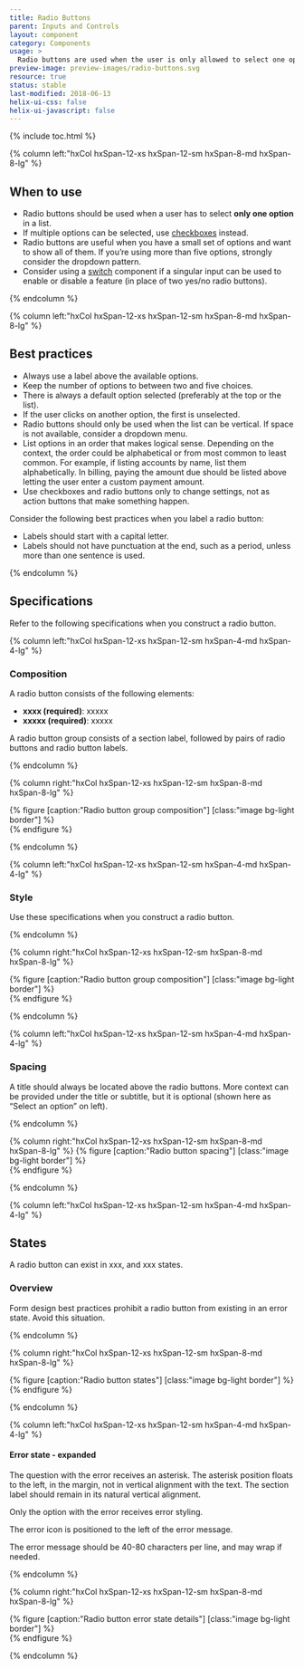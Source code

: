 ```yaml
---
title: Radio Buttons
parent: Inputs and Controls
layout: component
category: Components
usage: >
  Radio buttons are used when the user is only allowed to select one option from a list. A minimum of one choice is required, and one is preselected by default.
preview-image: preview-images/radio-buttons.svg
resource: true
status: stable
last-modified: 2018-06-13
helix-ui-css: false
helix-ui-javascript: false
---
```


{% include toc.html %}

<section class="static-section" markdown="1">

<div class="hxRow" markdown="1">

{% column left:"hxCol hxSpan-12-xs hxSpan-12-sm hxSpan-8-md hxSpan-8-lg" %}

## When to use

- Radio buttons should be used when a user has to select **only one option** in a list.
- If multiple options can be selected, use [checkboxes]({{site.baseurl}}/components/checkboxes.html) instead.
- Radio buttons are useful when you have a small set of options and want to show all of them. If you’re using more than five options, strongly consider the dropdown pattern.
- Consider using a [switch]({{site.baseurl}}/components/switches.html) component if a singular input can be used to enable or disable a feature (in place of two yes/no radio buttons).

{% endcolumn %}

</div>

</section>

<section class="static-section" markdown="1">

<div class="hxRow" markdown="1">

{% column left:"hxCol hxSpan-12-xs hxSpan-12-sm hxSpan-8-md hxSpan-8-lg" %}  

## Best practices

- Always use a label above the available options.
- Keep the number of options to between two and five choices.
- There is always a default option selected (preferably at the top or the list).
- If the user clicks on another option, the first is unselected.
- Radio buttons should only be used when the list can be vertical. If space is not available, consider a dropdown menu.
- List options in an order that makes logical sense. Depending on the context, the order could be alphabetical or from most common to least common. For example, if listing accounts by name, list them alphabetically. In billing, paying the amount due should be listed above letting the user enter a custom payment amount.
- Use checkboxes and radio buttons only to change settings, not as action buttons that make something happen.

Consider the following best practices when you label a radio button:

- Labels should start with a capital letter.
- Labels should not have punctuation at the end, such as a period, unless more than one sentence is used.

{% endcolumn %}

</div>

</section>

<section class="static-section" markdown="1">

## Specifications

Refer to the following specifications when you construct a radio button.

<div class="hxRow" markdown="1">

{% column left:"hxCol hxSpan-12-xs hxSpan-12-sm hxSpan-4-md hxSpan-4-lg" %}

### Composition

A radio button consists of the following elements:

- **xxxx (required)**: xxxxx
- **xxxxx (required)**: xxxxx

A radio button group consists of a section label, followed by pairs of radio buttons and radio button labels.

{% endcolumn %}

{% column right:"hxCol hxSpan-12-xs hxSpan-12-sm hxSpan-8-md hxSpan-8-lg" %}

{% figure [caption:"Radio button group composition"] [class:"image bg-light border"] %}
<embed src="{{site.url}}/assets/images/components/inputs-and-controls/radio-buttons/radio-composition.png" width="404"/>
{% endfigure %}

{% endcolumn %}

</div>

</section>

<section class="static-section" markdown="1">

<div class="hxRow" markdown="1">

{% column left:"hxCol hxSpan-12-xs hxSpan-12-sm hxSpan-4-md hxSpan-4-lg" %}

### Style

Use these specifications when you construct a radio button.

{% endcolumn %}

{% column right:"hxCol hxSpan-12-xs hxSpan-12-sm hxSpan-8-md hxSpan-8-lg" %}

{% figure [caption:"Radio button group composition"] [class:"image bg-light border"] %}
<embed src="{{site.url}}/assets/images/components/inputs-and-controls/radio-buttons/radio-composition.png" width="404"/>
{% endfigure %}

{% endcolumn %}

</div>

</section>

<section class="static-section" markdown="1">

<div class="hxRow" markdown="1">

{% column left:"hxCol hxSpan-12-xs hxSpan-12-sm hxSpan-4-md hxSpan-4-lg" %}

### Spacing

A title should always be located above the radio buttons. More context can be provided under the title or subtitle, but it is optional (shown here as “Select an option” on left).

{% endcolumn %}

{% column right:"hxCol hxSpan-12-xs hxSpan-12-sm hxSpan-8-md hxSpan-8-lg" %}
{% figure [caption:"Radio button spacing"] [class:"image bg-light border"] %}
<embed src="{{site.url}}/assets/images/components/inputs-and-controls/radio-buttons/radio-spacing.png" width="580"/>
{% endfigure %}

{% endcolumn %}

</div>

</section>

<section class="static-section" markdown="1">

<div class="hxRow" markdown="1">

{% column left:"hxCol hxSpan-12-xs hxSpan-12-sm hxSpan-4-md hxSpan-4-lg" %}

## States

A radio button can exist in xxx, and xxx states.

### Overview

Form design best practices prohibit a radio button from existing in an error state. Avoid this situation.

{% endcolumn %}

{% column right:"hxCol hxSpan-12-xs hxSpan-12-sm hxSpan-8-md hxSpan-8-lg" %}

{% figure [caption:"Radio button states"] [class:"image bg-light border"] %}
<embed src="{{site.url}}/assets/images/components/inputs-and-controls/radio-buttons/radio-states.png" width="561"/>
{% endfigure %}

{% endcolumn %}

</div>

</section>

<section class="static-section" markdown="1">

<div class="hxRow" markdown="1">

{% column left:"hxCol hxSpan-12-xs hxSpan-12-sm hxSpan-4-md hxSpan-4-lg" %}

#### Error state - expanded

The question with the error receives an asterisk. The asterisk position floats to the left, in the margin, not in vertical alignment with the text. The section label should remain in its natural vertical alignment.

Only the option with the error receives error styling.

The error icon is positioned to the left of the error message.

The error message should be 40-80 characters per line, and may wrap if needed.

{% endcolumn %}

{% column right:"hxCol hxSpan-12-xs hxSpan-12-sm hxSpan-8-md hxSpan-8-lg" %}

{% figure [caption:"Radio button error state details"] [class:"image bg-light border"] %}
<embed src="{{site.url}}/assets/images/components/inputs-and-controls/radio-buttons/radio-error.png" width="482"/>
{% endfigure %}

{% endcolumn %}

</div>

</section>
